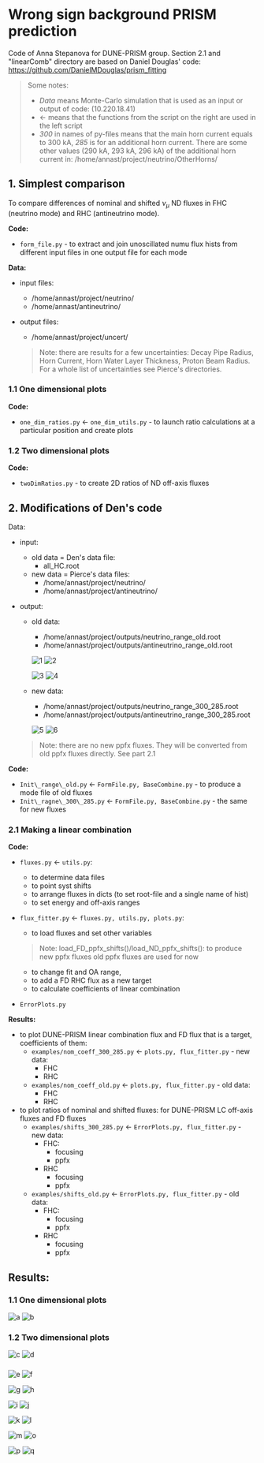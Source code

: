 # Wrong sign background PRISM prediction

Code of Anna Stepanova for DUNE-PRISM group. Section 2.1 and "linearComb" directory are based on Daniel Douglas' code: https://github.com/DanielMDouglas/prism_fitting 

> Some notes:
> 
> - *Data* means Monte-Carlo simulation that is used as an input or output of code: (10.220.18.41)
> - $\leftarrow$ means that the functions from the script on the right are used in the left script 
> - *300* in names of py-files means that the main horn current equals to 300 kA, *285* is for an additional horn current. There are some other values (290 kA, 293 kA, 296 kA) of the additional horn current in: /home/annast/project/neutrino/OtherHorns/

## 1. Simplest comparison

To compare differences of nominal and shifted $\nu_{\mu}$ ND fluxes in FHC (neutrino mode) and RHC (antineutrino mode).

**Code:**

- `form_file.py` - to extract and join unoscillated numu flux hists from different input files in one output file for each mode

**Data:**

- input files: 
  - /home/annast/project/neutrino/
  - /home/annast/antineutrino/
- output files: 
  - /home/annast/project/uncert/

  > Note: there are results for a few uncertainties: Decay Pipe Radius, Horn Current, Horn Water Layer Thickness, Proton Beam Radius. For a whole list of uncertainties see Pierce's directories.

### 1.1 One dimensional plots

**Code:**

- `one_dim_ratios.py` $\leftarrow$ `one_dim_utils.py` - to launch ratio calculations at a particular position and create plots
 

### 1.2 Two dimensional plots

**Code:**

- `twoDimRatios.py` - to create 2D ratios of ND off-axis fluxes


## 2. Modifications of Den's code

Data:

- input:
  - old data = Den's data file: 
    - all_HC.root
  - new data = Pierce's data files: 
    - /home/annast/project/neutrino/ 
    - /home/annast/project/antineutrino/

- output:
  - old data: 
    - /home/annast/project/outputs/neutrino_range_old.root
    - /home/annast/project/outputs/antineutrino_range_old.root
   
    ![1](/imgs/1.png)
    ![2](/imgs/2.png)

    ![3](/imgs/3.png)
    ![4](/imgs/4.png)

  - new data:
    - /home/annast/project/outputs/neutrino_range_300_285.root
    - /home/annast/project/outputs/antineutrino_range_300_285.root

    ![5](/imgs/5.png)
    ![6](/imgs/6.png)
  
  > Note: there are no new ppfx fluxes. They will be converted from old ppfx fluxes directly. See part 2.1


**Code:**

- `Init\_range\_old.py` $\leftarrow$ `FormFile.py, BaseCombine.py` - to produce a mode file of old fluxes
- `Init\_ragne\_300\_285.py` $\leftarrow$ `FormFile.py, BaseCombine.py` - the same for new fluxes


### 2.1 Making a linear combination

**Code:**

- `fluxes.py` $\leftarrow$ `utils.py`:
  - to determine data files
  - to point syst shifts
  - to arrange fluxes in dicts (to set root-file and a single name of hist)
  - to set energy and off-axis ranges

- `flux_fitter.py` $\leftarrow$ `fluxes.py, utils.py, plots.py`: 

  - to load fluxes and set other variables
  
  > Note: load_FD_ppfx_shifts()/load_ND_ppfx_shifts(): to produce new ppfx fluxes old ppfx fluxes are used for now

  - to change fit and OA range, 
  - to add a FD RHC flux as a new target
  - to calculate coefficients of linear combination
  
- `ErrorPlots.py`


**Results:**

- to plot DUNE-PRISM linear combination flux and FD flux that is a target,  coefficients of them:
  - `examples/nom_coeff_300_285.py` $\leftarrow$ `plots.py, flux_fitter.py` - new data: 
    - FHC
    - RHC
  - `examples/nom_coeff_old.py` $\leftarrow$ `plots.py, flux_fitter.py` - old data:
    - FHC
    - RHC
- to plot ratios of nominal and shifted fluxes: for DUNE-PRISM LC off-axis fluxes and FD fluxes
  - `examples/shifts_300_285.py` $\leftarrow$ `ErrorPlots.py, flux_fitter.py` - new data:
    - FHC:
       - focusing 
       - ppfx
    - RHC
       - focusing
       - ppfx
  - `examples/shifts_old.py` $\leftarrow$ `ErrorPlots.py, flux_fitter.py` - old data:
    - FHC:
       - focusing 
       - ppfx
    - RHC
       - focusing 
       - ppfx

## Results:

### 1.1 One dimensional plots

![a](/imgs/jpg/LAr_center_Horn_current_OnAxis_0_m_page-0001.jpg)
![b](/imgs/jpg/LAr_center_Horn_current_OnAxis_0_m_page-0002.jpg)

### 1.2 Two dimensional plots

![c](/imgs/jpg/LAr_center_Horn_Current_pos_page-0001.jpg)
![d](/imgs/jpg/LAr_center_Horn_Current_neg_page-0001.jpg)

### 

![e](/imgs/jpg/FHC_nom_coeff_300_285_page-0001.jpg)
![f](/imgs/jpg/RHC_nom_coeff_300_285_page-0001.jpg)

![g](/imgs/jpg/FHC_nom_coeff_page-0001.jpg)
![h](/imgs/jpg/RHC_nom_coeff_page-0001.jpg)

![i](/imgs/jpg/FHC_other_300_285_page-0001.jpg)
![j](/imgs/jpg/FHC_ppfx_300_285_page-0001.jpg)

![k](/imgs/jpg/RHC_other_300_285_page-0001.jpg)
![l](/imgs/jpg/RHC_ppfx_300_285_page-0001.jpg)

![m](/imgs/jpg/FHC_other_old_page-0001.jpg)
![o](/imgs/jpg/FHC_ppfx_old_page-0001.jpg)

![p](/imgs/jpg/RHC_other_old_page-0001.jpg)
![q](/imgs/jpg/RHC_ppfx_old_page-0001.jpg)

